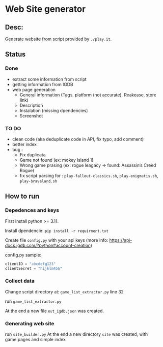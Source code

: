 # Web Site generator
## Desc:
Generate website from script provided by `./play.it`.

## Status
### Done
- extract some information from script
- getting information from IGDB
- web page generation
    - General information (Tags, platform (not accurate), Reakease, store link)
    - Description
    - Instalation (missing dpendencies)
    - Screenshot

### TO DO
- clean code (aka deduplicate code in API, fix typo, add comment)
- better index
- bug :
    - Fix duplicata
    - Game not found (ex: mokey Island 1)
    - Wrong game prasing (ex: rogue leagacy -> found: Assassin’s Creed Rogue)
    - fix script parsing for : `play-fallout-classics.sh`, `play-enigmatis.sh`, `play-braveland.sh`


## How to run
### Depedences and keys

First install python >= 3.11.

Install dpendencie: `pip install -r requirment.txt`

Create file `config.py` with your api keys (more info: https://api-docs.igdb.com/?python#account-creation)

config.py sample:
``` python
clientID = "abcdefg123"
clientSecret = "hijklm456"
```

### Collect data
Change script directory at: `game_list_extractor.py` line 32

run `game_list_extractor.py`

At the end a new file `out_igdb.json` was created.

### Generating web site
run `site_builder.py`
At the end a new directory `site` was created, with game pages and simple index